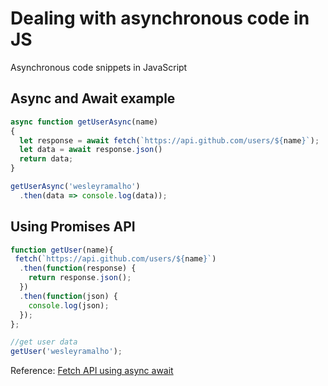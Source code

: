 # Dealing with asynchronous code in JS
Asynchronous code snippets in JavaScript

## Async and Await example

```javascript
async function getUserAsync(name) 
{
  let response = await fetch(`https://api.github.com/users/${name}`);
  let data = await response.json()
  return data;
}

getUserAsync('wesleyramalho')
  .then(data => console.log(data));

```


## Using Promises API

```javascript
function getUser(name){
 fetch(`https://api.github.com/users/${name}`)
  .then(function(response) {
    return response.json();
  })
  .then(function(json) {
    console.log(json);
  });
};

//get user data
getUser('wesleyramalho');

```



Reference:
[Fetch API using async await](https://dev.to/shoupn/javascript-fetch-api-and-using-asyncawait-47mp)

